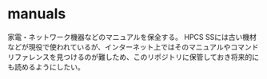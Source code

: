 # manuals

家電・ネットワーク機器などのマニュアルを保全する。
HPCS SSには古い機材などが現役で使われているが、インターネット上ではそのマニュアルやコマンドリファレンスを見つけるのが難しため、このリポジトリに保管しておき将来的にも読めるようにしたい。
